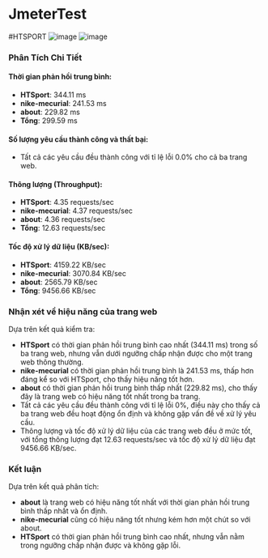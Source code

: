 # JmeterTest
#HTSPORT
![image](https://github.com/huyhoang175/JmeterTest/assets/96982807/c242184b-bc2d-4c59-9501-b67dcb4e4fab)
![image](https://github.com/huyhoang175/JmeterTest/assets/96982807/ee6e6999-9edb-4b14-a368-812ccb97226b)
### Phân Tích Chi Tiết

#### Thời gian phản hồi trung bình:

- **HTSport**: 344.11 ms
- **nike-mecurial**: 241.53 ms
- **about**: 229.82 ms
- **Tổng**: 299.59 ms

#### Số lượng yêu cầu thành công và thất bại:

- Tất cả các yêu cầu đều thành công với tỉ lệ lỗi 0.0% cho cả ba trang web.

#### Thông lượng (Throughput):

- **HTSport**: 4.35 requests/sec
- **nike-mecurial**: 4.37 requests/sec
- **about**: 4.36 requests/sec
- **Tổng**: 12.63 requests/sec

#### Tốc độ xử lý dữ liệu (KB/sec):

- **HTSport**: 4159.22 KB/sec
- **nike-mecurial**: 3070.84 KB/sec
- **about**: 2565.79 KB/sec
- **Tổng**: 9456.66 KB/sec

### Nhận xét về hiệu năng của trang web

Dựa trên kết quả kiểm tra:

- **HTSport** có thời gian phản hồi trung bình cao nhất (344.11 ms) trong số ba trang web, nhưng vẫn dưới ngưỡng chấp nhận được cho một trang web thông thường.
- **nike-mecurial** có thời gian phản hồi trung bình là 241.53 ms, thấp hơn đáng kể so với HTSport, cho thấy hiệu năng tốt hơn.
- **about** có thời gian phản hồi trung bình thấp nhất (229.82 ms), cho thấy đây là trang web có hiệu năng tốt nhất trong ba trang.
- Tất cả các yêu cầu đều thành công với tỉ lệ lỗi 0%, điều này cho thấy cả ba trang web đều hoạt động ổn định và không gặp vấn đề về xử lý yêu cầu.
- Thông lượng và tốc độ xử lý dữ liệu của các trang web đều ở mức tốt, với tổng thông lượng đạt 12.63 requests/sec và tốc độ xử lý dữ liệu đạt 9456.66 KB/sec.

### Kết luận

Dựa trên kết quả phân tích:

- **about** là trang web có hiệu năng tốt nhất với thời gian phản hồi trung bình thấp nhất và ổn định.
- **nike-mecurial** cũng có hiệu năng tốt nhưng kém hơn một chút so với about.
- **HTSport** có thời gian phản hồi trung bình cao nhất, nhưng vẫn nằm trong ngưỡng chấp nhận được và không gặp lỗi.





